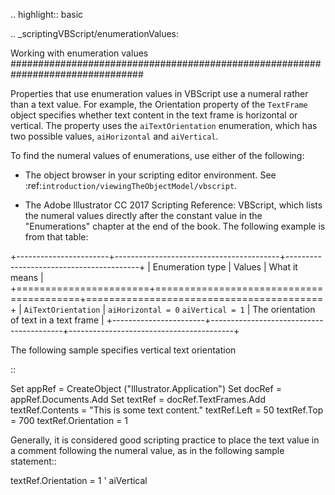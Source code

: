 .. highlight:: basic

.. _scriptingVBScript/enumerationValues:

Working with enumeration values
################################################################################

Properties that use enumeration values in VBScript use a numeral rather than a text value. For example, the Orientation property of the ``TextFrame`` object specifies whether text content in the text frame is horizontal or vertical. The property uses the ``aiTextOrientation`` enumeration, which has two possible values, ``aiHorizontal`` and ``aiVertical``.

To find the numeral values of enumerations, use either of the following:

- The object browser in your scripting editor environment. See :ref:`introduction/viewingTheObjectModel/vbscript`.

- The Adobe lllustrator CC 2017 Scripting Reference: VBScript, which lists the numeral values directly after the constant value in the "Enumerations" chapter at the end of the book. The following example is from that table:

+-----------------------+-----------------------------------------+-----------------------------------------+
|   Enumeration type    |                 Values                  |              What it means              |
+=======================+=========================================+=========================================+
| ``AiTextOrientation`` | ``aiHorizontal = 0`` ``aiVertical = 1`` | The orientation of text in a text frame |
+-----------------------+-----------------------------------------+-----------------------------------------+

The following sample specifies vertical text orientation

::

  Set appRef = CreateObject ("Illustrator.Application")
  Set docRef = appRef.Documents.Add
  Set textRef = docRef.TextFrames.Add
  textRef.Contents = "This is some text content."
  textRef.Left = 50
  textRef.Top = 700
  textRef.Orientation = 1

Generally, it is considered good scripting practice to place the text value in a comment following the numeral value, as in the following sample statement::

  textRef.Orientation = 1 ' aiVertical
